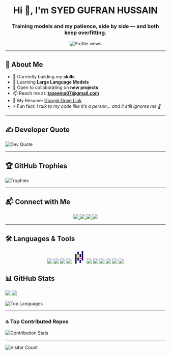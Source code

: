 <h1 align="center">Hi 👋, I'm SYED GUFRAN HUSSAIN</h1>
<h3 align="center">Training models and my patience, side by side — and both keep overfitting.</h3>

<p align="center">
  <img src="https://komarev.com/ghpvc/?username=syed-gufran&label=Profile%20views&color=0e75b6&style=flat" alt="Profile views" />
</p>

---

## 💫 About Me
- 🔭 Currently building my **skills**  
- 🌱 Learning **Large Language Models**  
- 🤝 Open to collaborating on **new projects**  
- 📫 Reach me at: **tazeema07@gmail.com**  
- 📄 My Resume: [Google Drive Link](https://drive.google.com/drive/folders/12XfUGlkQgAubrAWjM0oPil4aw0S63-UY?q=sharedwith:public%20parent:12XfUGlkQgAubrAWjM0oPil4aw0S63-UY)  
- ⚡ Fun fact: *I talk to my code like it’s a person… and it still ignores me 🥸*

---

## ✍️ Developer Quote
![Dev Quote](https://quotes-github-readme.vercel.app/api?type=horizontal&theme=radical)

---

## 🏆 GitHub Trophies
![Trophies](https://github-profile-trophy.vercel.app/?username=syed-gufran&theme=algolia&no-frame=true&no-bg=true&margin-w=4)

---
## 📬 Connect with Me
<p align="center">
  <a href="https://linkedin.com/in/tazeem-abbas" target="_blank">
    <img src="https://skillicons.dev/icons?i=linkedin" height="40" />
  </a>
  <a href="https://kaggle.com/tazeemabbas" target="_blank">
    <img src="https://cdn.jsdelivr.net/gh/devicons/devicon/icons/kaggle/kaggle-original.svg" height="40" />
  </a>
  <a href="https://instagram.com/tazeem.abbas.140" target="_blank">
    <img src="https://skillicons.dev/icons?i=instagram" height="40" />
  </a>
  <a href="https://www.leetcode.com/syed_gufran_hussain" target="_blank">
    <img src="https://raw.githubusercontent.com/rahuldkjain/github-profile-readme-generator/master/src/images/icons/Social/leet-code.svg" height="40" />
  </a>
</p>


---
## 🛠 Languages & Tools
<p align="center">
  <!-- Languages -->
  <img src="https://skillicons.dev/icons?i=python,java,cpp,js,html,css" height="40" />
  
  <!-- ML / Data -->
  <img src="https://skillicons.dev/icons?i=tensorflow,pytorch" height="40" />
  <img src="https://upload.wikimedia.org/wikipedia/commons/0/05/Scikit_learn_logo_small.svg" height="40" />
  <img src="https://seaborn.pydata.org/_images/logo-mark-lightbg.svg" height="40" />
  <img src="https://raw.githubusercontent.com/devicons/devicon/master/icons/pandas/pandas-original.svg" height="40" />
  <img src="https://www.vectorlogo.zone/logos/opencv/opencv-icon.svg" height="40" />
  
  <!-- Databases -->
  <img src="https://skillicons.dev/icons?i=mysql,mongodb" height="40" />
  <img src="https://www.vectorlogo.zone/logos/firebase/firebase-icon.svg" height="40" />
  
  <!-- Tools -->
  <img src="https://skillicons.dev/icons?i=bootstrap,react,flutter,docker,git,gcp,figma" height="40" />
  <img src="https://www.vectorlogo.zone/logos/framer/framer-icon.svg" height="40" />
  <img src="https://www.vectorlogo.zone/logos/adobe_illustrator/adobe_illustrator-icon.svg" height="40" />
</p>


## 📊 GitHub Stats
<p>
  <img src="https://github-readme-stats.vercel.app/api?username=syed-gufran&theme=dark&hide_border=false&include_all_commits=true&count_private=true" height="180" />
  <img src="https://nirzak-streak-stats.vercel.app/?user=syed-gufran&theme=dark&hide_border=false" height="180" />
</p>

![Top Languages](https://github-readme-stats.vercel.app/api/top-langs/?username=syed-gufran&theme=dark&hide_border=false&layout=compact)

---

### 🔝 Top Contributed Repos
![Contribution Stats](https://github-contributor-stats.vercel.app/api?username=syed-gufran&limit=5&theme=dark&combine_all_yearly_contributions=true)

---

![Visitor Count](https://visitcount.itsvg.in/api?id=syed-gufran&icon=0&color=0)
